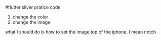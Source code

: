 #flutter sliver pratice code

1. change the color
2. change the image

what I should do is how to set the image top of the iphone. I mean notch
